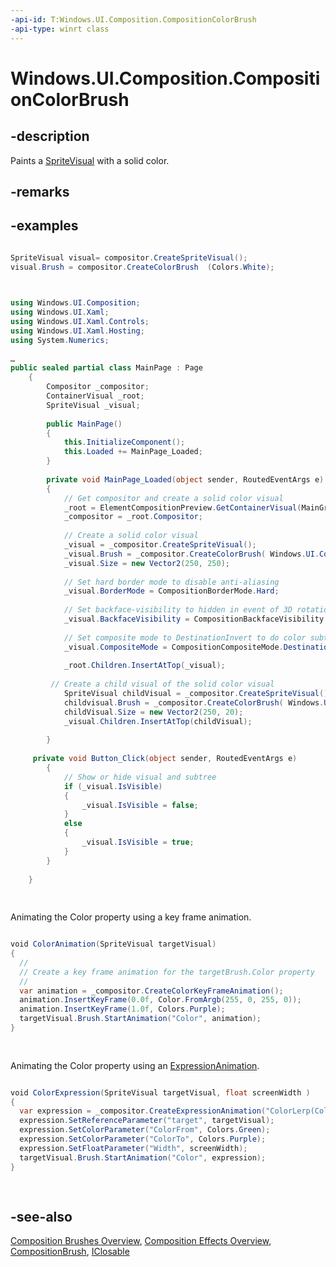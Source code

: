 ```yaml
---
-api-id: T:Windows.UI.Composition.CompositionColorBrush
-api-type: winrt class
---
```


<!-- Class syntax.
public class CompositionColorBrush : Windows.UI.Composition.CompositionBrush, Windows.UI.Composition.ICompositionColorBrush
-->

# Windows.UI.Composition.CompositionColorBrush

## -description
Paints a [SpriteVisual](spritevisual.md) with a solid color.



## -remarks

## -examples


```csharp

SpriteVisual visual= compositor.CreateSpriteVisual();
visual.Brush = compositor.CreateColorBrush  (Colors.White);
          
```



```csharp

using Windows.UI.Composition;
using Windows.UI.Xaml;
using Windows.UI.Xaml.Controls;
using Windows.UI.Xaml.Hosting;
using System.Numerics;
 
…
public sealed partial class MainPage : Page
    {
        Compositor _compositor;
        ContainerVisual _root;
        SpriteVisual _visual;
 
        public MainPage()
        {
            this.InitializeComponent();
            this.Loaded += MainPage_Loaded;
        }
 
        private void MainPage_Loaded(object sender, RoutedEventArgs e)
        {
            // Get compositor and create a solid color visual
            _root = ElementCompositionPreview.GetContainerVisual(MainGrid) as ContainerVisual;
            _compositor = _root.Compositor;
 
            // Create a solid color visual
            _visual = _compositor.CreateSpriteVisual();
            _visual.Brush = _compositor.CreateColorBrush( Windows.UI.Colors.Blue );
            _visual.Size = new Vector2(250, 250);
 
            // Set hard border mode to disable anti-aliasing
            _visual.BorderMode = CompositionBorderMode.Hard;
 
            // Set backface-visibility to hidden in event of 3D rotation
            _visual.BackfaceVisibility = CompositionBackfaceVisibility.Hidden;
 
            // Set composite mode to DestinationInvert to do color subtraction blending
            _visual.CompositeMode = CompositionCompositeMode.DestinationInvert;
 
            _root.Children.InsertAtTop(_visual);
 
	     // Create a child visual of the solid color visual
            SpriteVisual childVisual = _compositor.CreateSpriteVisual();
            childvisual.Brush = _compositor.CreateColorBrush( Windows.UI.Colors.Orange );
            childVisual.Size = new Vector2(250, 20);
            _visual.Children.InsertAtTop(childVisual);
 
        }
	 
	 private void Button_Click(object sender, RoutedEventArgs e)
        {
            // Show or hide visual and subtree
            if (_visual.IsVisible)
            {
                _visual.IsVisible = false;
            }
            else
            {
                _visual.IsVisible = true;
            }
        }
 
    }
          
          
```

Animating the Color property using a key frame animation.

```csharp

void ColorAnimation(SpriteVisual targetVisual)
{
  //
  // Create a key frame animation for the targetBrush.Color property
  //
  var animation = _compositor.CreateColorKeyFrameAnimation(); 
  animation.InsertKeyFrame(0.0f, Color.FromArgb(255, 0, 255, 0));
  animation.InsertKeyFrame(1.0f, Colors.Purple);
  targetVisual.Brush.StartAnimation("Color", animation);
}
          
          
```

Animating the Color property using an [ExpressionAnimation](expressionanimation.md).

```csharp

void ColorExpression(SpriteVisual targetVisual, float screenWidth )
{
  var expression = _compositor.CreateExpressionAnimation("ColorLerp(ColorFrom, ColorTo, target.Offset.X / Width");
  expression.SetReferenceParameter("target", targetVisual);
  expression.SetColorParameter("ColorFrom", Colors.Green);
  expression.SetColorParameter("ColorTo", Colors.Purple);
  expression.SetFloatParameter("Width", screenWidth);
  targetVisual.Brush.StartAnimation("Color", expression);
}
          
          
```



## -see-also
[Composition Brushes Overview](/windows/uwp/graphics/composition-brushes), [Composition Effects Overview](/windows/uwp/composition/composition-effects), [CompositionBrush](compositionbrush.md), [IClosable](../windows.foundation/iclosable.md)
